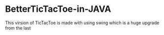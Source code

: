 # BetterTicTacToe-in-JAVA

This virsion of TicTacToe is made with using swing which is a huge upgrade from the last
